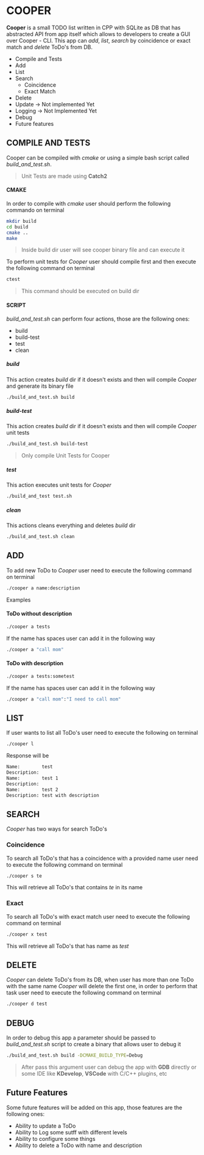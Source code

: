 # COOPER
**Cooper** is a small TODO list written in CPP with SQLite as DB that has abstracted API from app itself which allows to developers to create a GUI over Cooper - CLI.
This app can *add*, *list*, *search* by coincidence or exact match and *delete* ToDo's from DB.

* Compile and Tests
* Add
* List
* Search
    * Coincidence
    * Exact Match
* Delete
* Update -> Not implemented Yet
* Logging -> Not Implemented Yet
* Debug
* Future features

## COMPILE AND TESTS
Cooper can be compiled with *cmake* or using a simple bash script called *build_and_test.sh*.

> Unit Tests are made using **Catch2**

#### CMAKE
In order to compile with *cmake* user should perform the following commando on terminal

```bash
mkdir build
cd build
cmake ..
make
```
> Inside build dir user will see cooper binary file and can execute it

To perform unit tests for *Cooper* user should compile first and then execute the following command on terminal

```bash
ctest
```
> This command should be executed on build dir

#### SCRIPT
*build_and_test.sh* can perform four actions, those are the following ones:

* build
* build-test
* test
* clean

##### build
This action creates *build* dir if it doesn't exists and then will compile *Cooper* and generate its binary file

```bash
./build_and_test.sh build
```

##### build-test
This action creates *build* dir if it doesn't exists and then will compile *Cooper* unit tests

```bash
./build_and_test.sh build-test
```
> Only compile Unit Tests for Cooper

##### test
This action executes unit tests for *Cooper*

```bash
./build_and_test test.sh
```

##### clean
This actions cleans everything and deletes *build* dir

```bash
./build_and_test.sh clean
```

## ADD
To add new ToDo to *Cooper* user need to execute the following command on 
terminal

```bash
./cooper a name:description
```
Examples

#### ToDo without description

```bash
./cooper a tests
```

If the name has spaces user can add it in the following way

```bash
./cooper a "call mom"
```

#### ToDo with description

```bash
./cooper a tests:sometest
```

If the name has spaces user can add it in the following way

```bash
./cooper a "call mom":"I need to call mom"
```

## LIST
If user wants to list all ToDo's user need to execute the following on terminal

```bash
./cooper l
```

Response will be

```bash
Name:        test
Description: 
Name:        test 1
Description: 
Name:        test 2
Description: test with description
```

## SEARCH
*Cooper* has two ways for search ToDo's 

### Coincidence
To search all ToDo's that has a coincidence with a provided name user need to execute the following command on terminal

```bash
./cooper s te
```

This will retrieve all ToDo's that contains *te* in its name

### Exact
To search all ToDo's with exact match user need to execute the following command on terminal

```bash
./cooper x test
```

This will retrieve all ToDo's that has name as *test*

## DELETE
*Cooper* can delete ToDo's from its DB, when user has more than one ToDo with the same name *Cooper* will delete the first one, in order to perform that task user need to execute the following command on terminal

```bash
./cooper d test
```

## DEBUG
In order to debug this app a parameter should be passed to *build_and_test.sh* script to create a binary that allows user to debug it

```bash
./build_and_test.sh build -DCMAKE_BUILD_TYPE=Debug
```

> After pass this argument user can debug the app with **GDB** directly or some IDE like **KDevelop**, **VSCode** with C/C++ plugins, etc

## Future Features
Some future features will be added on this app, those features are the following ones:

* Ability to update a ToDo
* Ability to Log some sutff with different levels
* Ability to configure some things
* Ability to delete a ToDo with name and description
